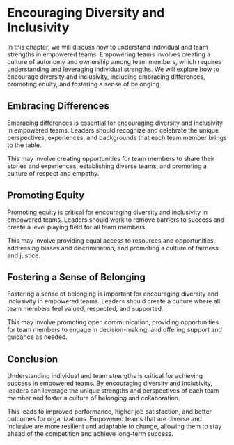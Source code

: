 Encouraging Diversity and Inclusivity
=============================================================================================

In this chapter, we will discuss how to understand individual and team strengths in empowered teams. Empowering teams involves creating a culture of autonomy and ownership among team members, which requires understanding and leveraging individual strengths. We will explore how to encourage diversity and inclusivity, including embracing differences, promoting equity, and fostering a sense of belonging.

Embracing Differences
---------------------

Embracing differences is essential for encouraging diversity and inclusivity in empowered teams. Leaders should recognize and celebrate the unique perspectives, experiences, and backgrounds that each team member brings to the table.

This may involve creating opportunities for team members to share their stories and experiences, establishing diverse teams, and promoting a culture of respect and empathy.

Promoting Equity
----------------

Promoting equity is critical for encouraging diversity and inclusivity in empowered teams. Leaders should work to remove barriers to success and create a level playing field for all team members.

This may involve providing equal access to resources and opportunities, addressing biases and discrimination, and promoting a culture of fairness and justice.

Fostering a Sense of Belonging
------------------------------

Fostering a sense of belonging is important for encouraging diversity and inclusivity in empowered teams. Leaders should create a culture where all team members feel valued, respected, and supported.

This may involve promoting open communication, providing opportunities for team members to engage in decision-making, and offering support and guidance as needed.

Conclusion
----------

Understanding individual and team strengths is critical for achieving success in empowered teams. By encouraging diversity and inclusivity, leaders can leverage the unique strengths and perspectives of each team member and foster a culture of belonging and collaboration.

This leads to improved performance, higher job satisfaction, and better outcomes for organizations. Empowered teams that are diverse and inclusive are more resilient and adaptable to change, allowing them to stay ahead of the competition and achieve long-term success.
